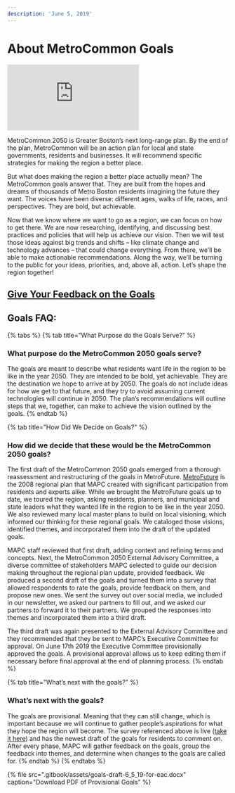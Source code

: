 ```yaml
---
description: 'June 5, 2019'
---
```


# About MetroCommon Goals

![](https://mapc.az1.qualtrics.com/CP/Graphic.php?IM=IM_0fxpWWsvYtTSKih)

  
MetroCommon 2050 is Greater Boston’s next long-range plan. By the end of the plan, MetroCommon will be an action plan for local and state governments, residents and businesses. It will recommend specific strategies for making the region a better place.

But what does making the region a better place actually mean? The MetroCommon goals answer that. They are built from the hopes and dreams of thousands of Metro Boston residents imagining the future they want. The voices have been diverse: different ages, walks of life, races, and perspectives. They are bold, but achievable.

Now that we know where we want to go as a region, we can focus on how to get there. We are now researching, identifying, and discussing best practices and policies that will help us achieve our vision. Then we will test those ideas against big trends and shifts – like climate change and technology advances – that could change everything. From there, we’ll be able to make actionable recommendations. Along the way, we’ll be turning to the public for your ideas, priorities, and, above all, action. Let’s shape the region together!

## [Give Your Feedback on the Goals](https://mapc.az1.qualtrics.com/jfe/form/SV_b2t2u5mm1CkeFV3)

## Goals FAQ:

{% tabs %}
{% tab title="What Purpose do the Goals Serve?" %}
### What purpose do the MetroCommon 2050 goals serve?

The goals are meant to describe what residents want life in the region to be like in the year 2050. They are intended to be bold, yet achievable. They are the destination we hope to arrive at by 2050. The goals do not include ideas for how we get to that future, and they try to avoid assuming current technologies will continue in 2050. The plan’s recommendations will outline steps that we, together, can make to achieve the vision outlined by the goals.
{% endtab %}

{% tab title="How Did We Decide on Goals?" %}
### How did we decide that these would be the MetroCommon 2050 goals?

The first draft of the MetroCommon 2050 goals emerged from a thorough reassessment and restructuring of the goals in MetroFuture. [MetroFuture](https://www.mapc.org/get-involved/metrofuture-our-regional-plan/) is the 2008 regional plan that MAPC created with significant participation from residents and experts alike. While we brought the MetroFuture goals up to date, we toured the region, asking residents, planners, and municipal and state leaders what they wanted life in the region to be like in the year 2050. We also reviewed many local master plans to build on local visioning, which informed our thinking for these regional goals. We cataloged those visions, identified themes, and incorporated them into the draft of the updated goals.

MAPC staff reviewed that first draft, adding context and refining terms and concepts. Next, the MetroCommon 2050 External Advisory Committee, a diverse committee of stakeholders MAPC selected to guide our decision making throughout the regional plan update, provided feedback. We produced a second draft of the goals and turned them into a survey that allowed respondents to rate the goals, provide feedback on them, and propose new ones. We sent the survey out over social media, we included in our newsletter, we asked our partners to fill out, and we asked our partners to forward it to their partners. We grouped the responses into themes and incorporated them into a third draft.

The third draft was again presented to the External Advisory Committee and they recommended that they be sent to MAPC’s Executive Committee for approval. On June 17th 2019 the Executive Committee provisionally approved the goals. A provisional approval allows us to keep editing them if necessary before final approval at the end of planning process.
{% endtab %}

{% tab title="What’s next with the goals?" %}
### What’s next with the goals?

The goals are provisional. Meaning that they can still change, which is important because we will continue to gather people’s aspirations for what they hope the region will become. The survey referenced above is live \([take it here](https://mapc.az1.qualtrics.com/jfe/form/SV_b2t2u5mm1CkeFV3)\) and has the newest draft of the goals for residents to comment on. After every phase, MAPC will gather feedback on the goals, group the feedback into themes, and determine when changes to the goals are called for.
{% endtab %}
{% endtabs %}

{% file src=".gitbook/assets/goals-draft-6\_5\_19-for-eac.docx" caption="Download PDF of Provisional Goals" %}

